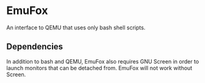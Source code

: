 # EmuFox
An interface to QEMU that uses only bash shell scripts.

## Dependencies
In addition to bash and QEMU, EmuFox also requires GNU Screen in order to launch monitors that can be detached from. EmuFox will not work without Screen.
